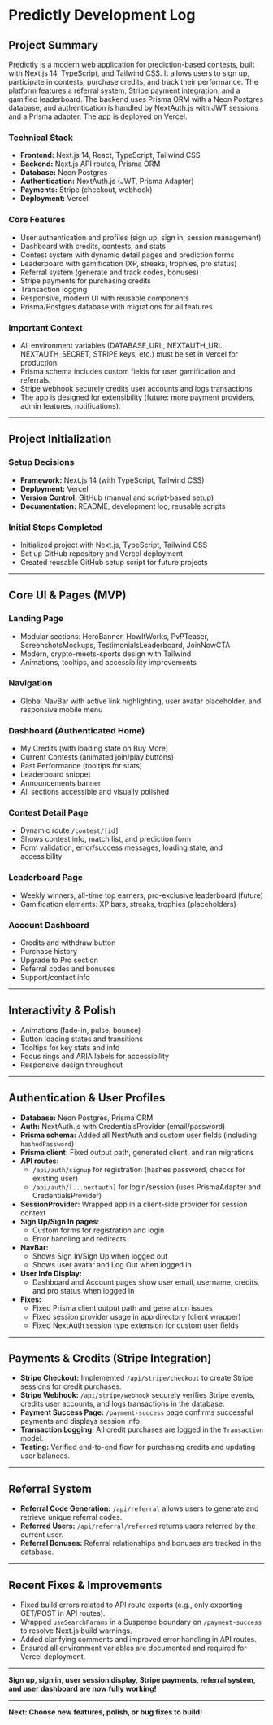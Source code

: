 # Predictly Development Log

## Project Summary
Predictly is a modern web application for prediction-based contests, built with Next.js 14, TypeScript, and Tailwind CSS. It allows users to sign up, participate in contests, purchase credits, and track their performance. The platform features a referral system, Stripe payment integration, and a gamified leaderboard. The backend uses Prisma ORM with a Neon Postgres database, and authentication is handled by NextAuth.js with JWT sessions and a Prisma adapter. The app is deployed on Vercel.

### Technical Stack
- **Frontend:** Next.js 14, React, TypeScript, Tailwind CSS
- **Backend:** Next.js API routes, Prisma ORM
- **Database:** Neon Postgres
- **Authentication:** NextAuth.js (JWT, Prisma Adapter)
- **Payments:** Stripe (checkout, webhook)
- **Deployment:** Vercel

### Core Features
- User authentication and profiles (sign up, sign in, session management)
- Dashboard with credits, contests, and stats
- Contest system with dynamic detail pages and prediction forms
- Leaderboard with gamification (XP, streaks, trophies, pro status)
- Referral system (generate and track codes, bonuses)
- Stripe payments for purchasing credits
- Transaction logging
- Responsive, modern UI with reusable components
- Prisma/Postgres database with migrations for all features

### Important Context
- All environment variables (DATABASE_URL, NEXTAUTH_URL, NEXTAUTH_SECRET, STRIPE keys, etc.) must be set in Vercel for production.
- Prisma schema includes custom fields for user gamification and referrals.
- Stripe webhook securely credits user accounts and logs transactions.
- The app is designed for extensibility (future: more payment providers, admin features, notifications).

---

## Project Initialization

### Setup Decisions
- **Framework:** Next.js 14 (with TypeScript, Tailwind CSS)
- **Deployment:** Vercel
- **Version Control:** GitHub (manual and script-based setup)
- **Documentation:** README, development log, reusable scripts

### Initial Steps Completed
- Initialized project with Next.js, TypeScript, Tailwind CSS
- Set up GitHub repository and Vercel deployment
- Created reusable GitHub setup script for future projects

---

## Core UI & Pages (MVP)

### Landing Page
- Modular sections: HeroBanner, HowItWorks, PvPTeaser, ScreenshotsMockups, TestimonialsLeaderboard, JoinNowCTA
- Modern, crypto-meets-sports design with Tailwind
- Animations, tooltips, and accessibility improvements

### Navigation
- Global NavBar with active link highlighting, user avatar placeholder, and responsive mobile menu

### Dashboard (Authenticated Home)
- My Credits (with loading state on Buy More)
- Current Contests (animated join/play buttons)
- Past Performance (tooltips for stats)
- Leaderboard snippet
- Announcements banner
- All sections accessible and visually polished

### Contest Detail Page
- Dynamic route `/contest/[id]`
- Shows contest info, match list, and prediction form
- Form validation, error/success messages, loading state, and accessibility

### Leaderboard Page
- Weekly winners, all-time top earners, pro-exclusive leaderboard (future)
- Gamification elements: XP bars, streaks, trophies (placeholders)

### Account Dashboard
- Credits and withdraw button
- Purchase history
- Upgrade to Pro section
- Referral codes and bonuses
- Support/contact info

---

## Interactivity & Polish
- Animations (fade-in, pulse, bounce)
- Button loading states and transitions
- Tooltips for key stats and info
- Focus rings and ARIA labels for accessibility
- Responsive design throughout

---

## Authentication & User Profiles
- **Database:** Neon Postgres, Prisma ORM
- **Auth:** NextAuth.js with CredentialsProvider (email/password)
- **Prisma schema:** Added all NextAuth and custom user fields (including `hashedPassword`)
- **Prisma client:** Fixed output path, generated client, and ran migrations
- **API routes:**
  - `/api/auth/signup` for registration (hashes password, checks for existing user)
  - `/api/auth/[...nextauth]` for login/session (uses PrismaAdapter and CredentialsProvider)
- **SessionProvider:** Wrapped app in a client-side provider for session context
- **Sign Up/Sign In pages:**
  - Custom forms for registration and login
  - Error handling and redirects
- **NavBar:**
  - Shows Sign In/Sign Up when logged out
  - Shows user avatar and Log Out when logged in
- **User Info Display:**
  - Dashboard and Account pages show user email, username, credits, and pro status when logged in
- **Fixes:**
  - Fixed Prisma client output path and generation issues
  - Fixed session provider usage in app directory (client wrapper)
  - Fixed NextAuth session type extension for custom user fields

---

## Payments & Credits (Stripe Integration)
- **Stripe Checkout:** Implemented `/api/stripe/checkout` to create Stripe sessions for credit purchases.
- **Stripe Webhook:** `/api/stripe/webhook` securely verifies Stripe events, credits user accounts, and logs transactions in the database.
- **Payment Success Page:** `/payment-success` page confirms successful payments and displays session info.
- **Transaction Logging:** All credit purchases are logged in the `Transaction` model.
- **Testing:** Verified end-to-end flow for purchasing credits and updating user balances.

---

## Referral System
- **Referral Code Generation:** `/api/referral` allows users to generate and retrieve unique referral codes.
- **Referred Users:** `/api/referral/referred` returns users referred by the current user.
- **Referral Bonuses:** Referral relationships and bonuses are tracked in the database.

---

## Recent Fixes & Improvements
- Fixed build errors related to API route exports (e.g., only exporting GET/POST in API routes).
- Wrapped `useSearchParams` in a Suspense boundary on `/payment-success` to resolve Next.js build warnings.
- Added clarifying comments and improved error handling in API routes.
- Ensured all environment variables are documented and required for Vercel deployment.

---

**Sign up, sign in, user session display, Stripe payments, referral system, and user dashboard are now fully working!**

---

**Next: Choose new features, polish, or bug fixes to build!** 
